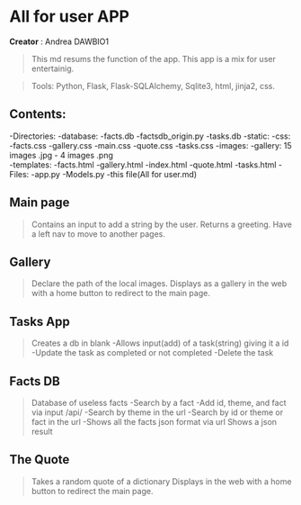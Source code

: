 # All for user APP
 
**Creator** : Andrea DAWBIO1 

>This md resums the function of the app.
This app is a mix for user entertainig.

>Tools: Python, Flask, Flask-SQLAlchemy, Sqlite3, html, jinja2, css.

## Contents:
-Directories: 
    -database:
        -facts.db
        -factsdb_origin.py
        -tasks.db
    -static:
        -css:
            -facts.css
            -gallery.css
            -main.css
            -quote.css
            -tasks.css
        -images:
            -gallery: 15 images .jpg
            - 4 images .png       
    -templates:
        -facts.html
        -gallery.html
        -index.html
        -quote.html
        -tasks.html
-Files:
    -app.py
    -Models.py
    -this file(All for user.md)


## Main page
> Contains an input to add a string by the user. Returns a greeting.
>Have a left nav to move to another pages.

## Gallery
>Declare the path of the local images.
>Displays as a gallery in the web with a home button to redirect to the main page.

## Tasks App
>Creates a db in blank
-Allows input(add) of a task(string) giving it a id
-Update the task as completed or not completed
-Delete the task

## Facts DB
>Database of useless facts
-Search by a fact
-Add id, theme, and fact via input
>/api/<route>
-Search by theme in the url
-Search by id or theme or fact in the url
-Shows all the facts json format via url 
>Shows a json result 

## The Quote
>Takes a random quote of a dictionary
>Displays in the web with a home button to redirect the main page.


